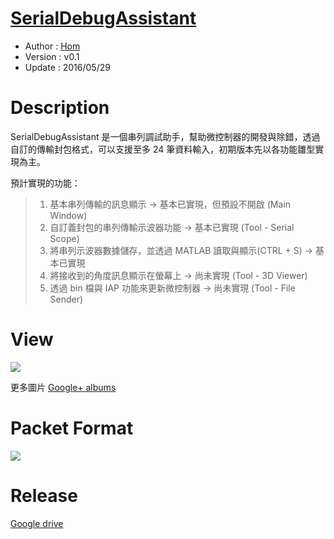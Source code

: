 [SerialDebugAssistant](https://github.com/Hom-Wang/SerialDebugAssistant)
========
* Author  : [Hom](https://github.com/Hom-Wang)
* Version : v0.1
* Update  : 2016/05/29

Description
========
SerialDebugAssistant 是一個串列調試助手，幫助微控制器的開發與除錯，透過自訂的傳輸封包格式，可以支援至多 24 筆資料輸入，初期版本先以各功能雛型實現為主。

預計實現的功能：
 > 1. 基本串列傳輸的訊息顯示 → 基本已實現，但預設不開啟 (Main Window)  
 > 2. 自訂義封包的串列傳輸示波器功能 → 基本已實現 (Tool - Serial Scope)  
 > 3. 將串列示波器數據儲存，並透過 MATLAB 讀取與顯示(CTRL + S) → 基本已實現  
 > 4. 將接收到的角度訊息顯示在螢幕上 → 尚未實現 (Tool - 3D Viewer)  
 > 5. 透過 bin 檔與 IAP 功能來更新微控制器 → 尚未實現 (Tool - File Sender)  

View
========
<img src="https://lh3.googleusercontent.com/XQv14GvwBFKAHbIAOj8KPBsJ43yr9p8uTNn9QrNmpgDvhHbvkX94nJ5TcriPcta8ViGYZBf8TL-VxY-7AfiwAy2QE6mI9R8TRAGDnk5JdguSxfT3noMxf5JyRixoIONIug7qRquH7dHdkiDWke_olBfszOiEoIzxq1_01A4BVAL2goB-JhhDILr7L3b28PLH3T74fIzG-Yrv8kWJ02j2lA-i5Xi48GNoURSSlRShFQKPmi1mKJ8rIvWAjcuiSRA0vVwaH8I0zoEHOoC3Joc2agLb84AcLLhatVReqzwkQu28QfADVf0NPzc1Ta2-suyX7JDoZfwmaPVwghS6SaPKmySXk5NKiFnYBqiv03EeSYqyyPXFoCN2TkRtElKR-0zn6O0u9odeJyl7mcicSpp3kSGfc-R19H3L8BYVq5LCa0Z0_Mm4Wzmio8l3DUOdX_vryQkPFIriDezM1S0D0orh1DS9q7kE7lJgXK2qlRL38kBNtTudFKIdoCtuJh45c5NBEOkYHm3cMrYhPYyDBR-7udezuD6J5hCUgdzUmdd2r53Q7qMs_QypILmGNXpWir7t-_CDwavWlHSIwXdsUL0wQBVPTzWi-l0P=w785-h518-no" />

更多圖片 [Google+ albums](https://goo.gl/photos/eMeMyJ5LZUsToNJP8)

Packet Format
========
<img src="https://lh3.googleusercontent.com/N9nRQTGRXDteKrLncUyIdKaGctyJDWujKP46JiKsgOTTlqcWKbu5X_y219D1T_nmcKDLsSgfl3VqNB2s1DCw_XvywzrJRe5dJe6SMTGQOrvcIg_yaM7IgUQvbSTlQEBpgPQoK1E4OeoUoTKINUfuzzqmk4DM0HsvM4gV5VVrPNzixmA3mZ2b_S0Og_mMd6FgazNf3wyEFWS8jS5FSss4uytwZkgjAptq_u3xDTo3n-GEGbrleD3offCt2Id6Yop3AHgYlHY149AvH1twy5YCF9wOhdpColqGtTaC2SjLyO0VD9qWhX55uYDBPx91Y0n2XYl-TAyNE0iymVMUfM8N7y8h9cf_nVTmWRhcMnwRUYRONmX1YgDTKvelnV1pgokMYiIsubCRN9-VvUVZyon_F2PjQ9vkIMLG1uESueC9uFSvp8J8csSW6-pZd-qe4bVp4TkFf0RJCTw8vOi7Km5ajjhgQ-D8SXXeITDeayu0So3jIGsZd8oV6ObQa3YsVc4Unx67tThacV741MZuu1sdSQKvnVi9r1DsPnlvC-PBGuuW2BFf5lauJreUv6B-cKeGw5yj6JVeZhKYCtXd3YvkD_-xqlvmP1SD=w1101-h257-no" />

Release
========
[Google drive](https://drive.google.com/folderview?id=0BzL2wwAot6oPWG1DWFNmN1Y5WlE&usp=sharing)
